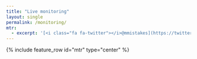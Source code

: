 ```yaml
---
title: "Live monitoring"
layout: single
permalink: /monitoring/
mtr:
  - excerpt: '[<i class="fa fa-twitter"></i>@mmistakes](https://twitter.com/mmistakes){: .btn .btn--twitter}'
---
```


{% include feature_row id="mtr" type="center" %}
